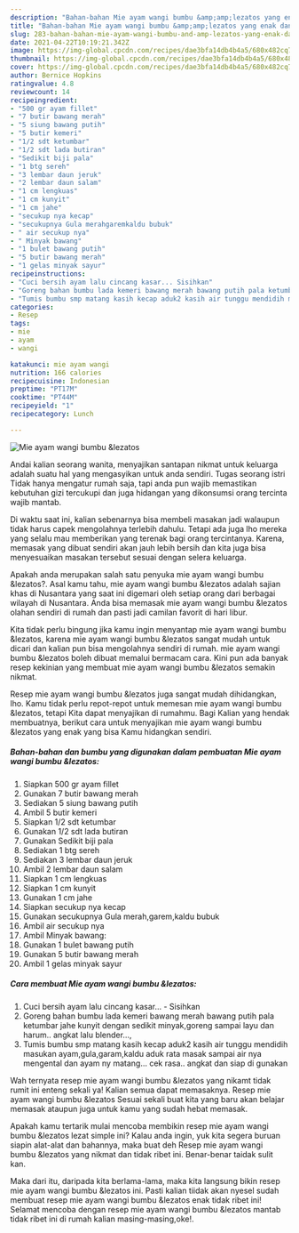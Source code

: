 ```yaml
---
description: "Bahan-bahan Mie ayam wangi bumbu &amp;amp;lezatos yang enak dan Mudah Dibuat"
title: "Bahan-bahan Mie ayam wangi bumbu &amp;amp;lezatos yang enak dan Mudah Dibuat"
slug: 283-bahan-bahan-mie-ayam-wangi-bumbu-and-amp-lezatos-yang-enak-dan-mudah-dibuat
date: 2021-04-22T10:19:21.342Z
image: https://img-global.cpcdn.com/recipes/dae3bfa14db4b4a5/680x482cq70/mie-ayam-wangi-bumbu-lezatos-foto-resep-utama.jpg
thumbnail: https://img-global.cpcdn.com/recipes/dae3bfa14db4b4a5/680x482cq70/mie-ayam-wangi-bumbu-lezatos-foto-resep-utama.jpg
cover: https://img-global.cpcdn.com/recipes/dae3bfa14db4b4a5/680x482cq70/mie-ayam-wangi-bumbu-lezatos-foto-resep-utama.jpg
author: Bernice Hopkins
ratingvalue: 4.8
reviewcount: 14
recipeingredient:
- "500 gr ayam fillet"
- "7 butir bawang merah"
- "5 siung bawang putih"
- "5 butir kemeri"
- "1/2 sdt ketumbar"
- "1/2 sdt lada butiran"
- "Sedikit biji pala"
- "1 btg sereh"
- "3 lembar daun jeruk"
- "2 lembar daun salam"
- "1 cm lengkuas"
- "1 cm kunyit"
- "1 cm jahe"
- "secukup nya kecap"
- "secukupnya Gula merahgaremkaldu bubuk"
- " air secukup nya"
- " Minyak bawang"
- "1 bulet bawang putih"
- "5 butir bawang merah"
- "1 gelas minyak sayur"
recipeinstructions:
- "Cuci bersih ayam lalu cincang kasar... Sisihkan"
- "Goreng bahan bumbu lada kemeri bawang merah bawang putih pala ketumbar jahe kunyit dengan sedikit minyak,goreng sampai layu dan harum.. angkat lalu blender...,"
- "Tumis bumbu smp matang kasih kecap aduk2 kasih air tunggu mendidih masukan ayam,gula,garam,kaldu aduk rata masak sampai air nya mengental dan ayam ny matang... cek rasa.. angkat dan siap di gunakan"
categories:
- Resep
tags:
- mie
- ayam
- wangi

katakunci: mie ayam wangi 
nutrition: 166 calories
recipecuisine: Indonesian
preptime: "PT17M"
cooktime: "PT44M"
recipeyield: "1"
recipecategory: Lunch

---
```



![Mie ayam wangi bumbu &amp;lezatos](https://img-global.cpcdn.com/recipes/dae3bfa14db4b4a5/680x482cq70/mie-ayam-wangi-bumbu-lezatos-foto-resep-utama.jpg)

Andai kalian seorang wanita, menyajikan santapan nikmat untuk keluarga adalah suatu hal yang mengasyikan untuk anda sendiri. Tugas seorang istri Tidak hanya mengatur rumah saja, tapi anda pun wajib memastikan kebutuhan gizi tercukupi dan juga hidangan yang dikonsumsi orang tercinta wajib mantab.

Di waktu  saat ini, kalian sebenarnya bisa membeli masakan jadi walaupun tidak harus capek mengolahnya terlebih dahulu. Tetapi ada juga lho mereka yang selalu mau memberikan yang terenak bagi orang tercintanya. Karena, memasak yang dibuat sendiri akan jauh lebih bersih dan kita juga bisa menyesuaikan masakan tersebut sesuai dengan selera keluarga. 



Apakah anda merupakan salah satu penyuka mie ayam wangi bumbu &amp;lezatos?. Asal kamu tahu, mie ayam wangi bumbu &amp;lezatos adalah sajian khas di Nusantara yang saat ini digemari oleh setiap orang dari berbagai wilayah di Nusantara. Anda bisa memasak mie ayam wangi bumbu &amp;lezatos olahan sendiri di rumah dan pasti jadi camilan favorit di hari libur.

Kita tidak perlu bingung jika kamu ingin menyantap mie ayam wangi bumbu &amp;lezatos, karena mie ayam wangi bumbu &amp;lezatos sangat mudah untuk dicari dan kalian pun bisa mengolahnya sendiri di rumah. mie ayam wangi bumbu &amp;lezatos boleh dibuat memalui bermacam cara. Kini pun ada banyak resep kekinian yang membuat mie ayam wangi bumbu &amp;lezatos semakin nikmat.

Resep mie ayam wangi bumbu &amp;lezatos juga sangat mudah dihidangkan, lho. Kamu tidak perlu repot-repot untuk memesan mie ayam wangi bumbu &amp;lezatos, tetapi Kita dapat menyajikan di rumahmu. Bagi Kalian yang hendak membuatnya, berikut cara untuk menyajikan mie ayam wangi bumbu &amp;lezatos yang enak yang bisa Kamu hidangkan sendiri.

<!--inarticleads1-->

##### Bahan-bahan dan bumbu yang digunakan dalam pembuatan Mie ayam wangi bumbu &amp;lezatos:

1. Siapkan 500 gr ayam fillet
1. Gunakan 7 butir bawang merah
1. Sediakan 5 siung bawang putih
1. Ambil 5 butir kemeri
1. Siapkan 1/2 sdt ketumbar
1. Gunakan 1/2 sdt lada butiran
1. Gunakan Sedikit biji pala
1. Sediakan 1 btg sereh
1. Sediakan 3 lembar daun jeruk
1. Ambil 2 lembar daun salam
1. Siapkan 1 cm lengkuas
1. Siapkan 1 cm kunyit
1. Gunakan 1 cm jahe
1. Siapkan secukup nya kecap
1. Gunakan secukupnya Gula merah,garem,kaldu bubuk
1. Ambil  air secukup nya
1. Ambil  Minyak bawang:
1. Gunakan 1 bulet bawang putih
1. Gunakan 5 butir bawang merah
1. Ambil 1 gelas minyak sayur




<!--inarticleads2-->

##### Cara membuat Mie ayam wangi bumbu &amp;lezatos:

1. Cuci bersih ayam lalu cincang kasar... - Sisihkan
1. Goreng bahan bumbu lada kemeri bawang merah bawang putih pala ketumbar jahe kunyit dengan sedikit minyak,goreng sampai layu dan harum.. angkat lalu blender...,
1. Tumis bumbu smp matang kasih kecap aduk2 kasih air tunggu mendidih masukan ayam,gula,garam,kaldu aduk rata masak sampai air nya mengental dan ayam ny matang... cek rasa.. angkat dan siap di gunakan




Wah ternyata resep mie ayam wangi bumbu &amp;lezatos yang nikamt tidak rumit ini enteng sekali ya! Kalian semua dapat memasaknya. Resep mie ayam wangi bumbu &amp;lezatos Sesuai sekali buat kita yang baru akan belajar memasak ataupun juga untuk kamu yang sudah hebat memasak.

Apakah kamu tertarik mulai mencoba membikin resep mie ayam wangi bumbu &amp;lezatos lezat simple ini? Kalau anda ingin, yuk kita segera buruan siapin alat-alat dan bahannya, maka buat deh Resep mie ayam wangi bumbu &amp;lezatos yang nikmat dan tidak ribet ini. Benar-benar taidak sulit kan. 

Maka dari itu, daripada kita berlama-lama, maka kita langsung bikin resep mie ayam wangi bumbu &amp;lezatos ini. Pasti kalian tiidak akan nyesel sudah membuat resep mie ayam wangi bumbu &amp;lezatos enak tidak ribet ini! Selamat mencoba dengan resep mie ayam wangi bumbu &amp;lezatos mantab tidak ribet ini di rumah kalian masing-masing,oke!.

